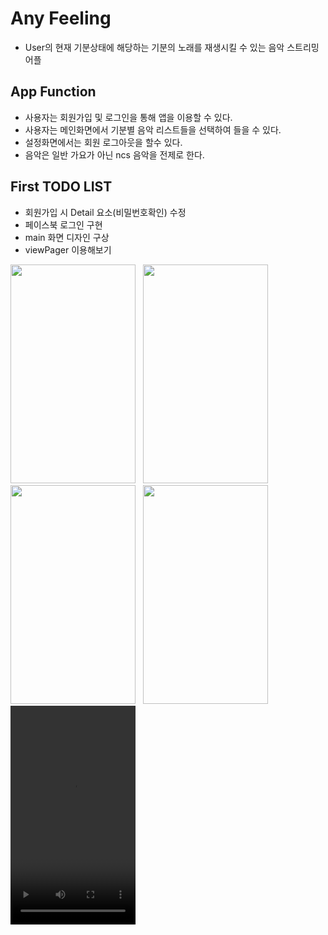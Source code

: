 # Any Feeling
- User의 현재 기분상태에 해당하는 기분의 노래를 재생시킬 수 있는 음악 스트리밍 어플

## App Function
- 사용자는 회원가입 및 로그인을 통해 앱을 이용할 수 있다.
- 사용자는 메인화면에서 기분별 음악 리스트들을 선택하여 들을 수 있다.
- 설정화면에서는 회원 로그아웃을 할수 있다.
- 음악은 일반 가요가 아닌 ncs 음악을 전제로 한다.
## First TODO LIST
- 회원가입 시 Detail 요소(비밀번호확인) 수정
- 페이스북 로그인 구현
- main 화면 디자인 구상
- viewPager 이용해보기
<div style="margin:0 auto;">
<img src="https://user-images.githubusercontent.com/84216838/159652169-d785612a-0222-4d25-8c06-e3c95594957a.png" width=200 height=350/>
&nbsp;
<img src="https://user-images.githubusercontent.com/84216838/162563586-3bea1ecb-3200-42a3-b0ef-a79227241a98.png" width=200 height=350/>
&nbsp;
<img src="https://user-images.githubusercontent.com/84216838/162563591-4a6dfe90-2de2-4864-b56b-8953dc3d1dc5.png" width=200 height=350/>
&nbsp;
<img src="https://user-images.githubusercontent.com/84216838/162563722-b023d651-f8d8-4f2f-bf64-e4ccccd6540d.png" width=200 height=350/>
</div>
<video src="https://user-images.githubusercontent.com/84216838/161705492-95181506-ae16-44b5-ba01-649d0f4606da.mp4" width=200px height=350px />